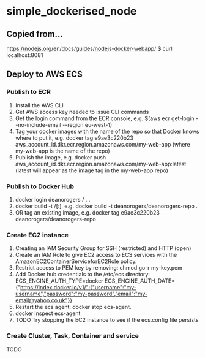 # simple_dockerised_node

## Copied from...
https://nodejs.org/en/docs/guides/nodejs-docker-webapp/
$ curl localhost:8081

## Deploy to AWS ECS

### Publish to ECR
1. Install the AWS CLI
2. Get AWS access key needed to issue CLI commands
3. Get the login command from the ECR console, e.g. $(aws ecr get-login --no-include-email --region eu-west-1)
4. Tag your docker images with the name of the repo so that Docker knows where to put it, e.g. docker tag e9ae3c220b23 aws_account_id.dkr.ecr.region.amazonaws.com/my-web-app (where my-web-app is the name of the repo)
5. Publish the image, e.g. docker push aws_account_id.dkr.ecr.region.amazonaws.com/my-web-app:latest (latest will appear as the image tag in the my-web-app repo)

### Publish to Docker Hub
1. docker login deanorogers / ...
2. docker build -t <hub-user>/<repo-name>[:<tag>], e.g. docker build -t deanorogers/deanorogers-repo .
3. OR tag an existing image, e.g. docker tag e9ae3c220b23 deanorogers/deanorogers-repo

### Create EC2 instance
1. Creating an IAM Security Group for SSH (restricted) and HTTP (open)
2. Create an IAM Role to give EC2 access to ECS services with the AmazonEC2ContainerServiceforEC2Role policy.
3. Restrict access to PEM key by removing: chmod go-r my-key.pem
4. Add Docker hub credentials to the /etc/ecs directory:
ECS_ENGINE_AUTH_TYPE=docker
ECS_ENGINE_AUTH_DATE={"https://index.docker.io/v1/":{"username":"my-username","password":"my-password","email":"my-email@yahoo.co.uk"}}
5. Restart the ecs agent: docker stop ecs-agent.
6. docker inspect ecs-agent
7. TODO Try stopping the EC2 instance to see if the ecs.config file persists

### Create Cluster, Task, Container and service
TODO

